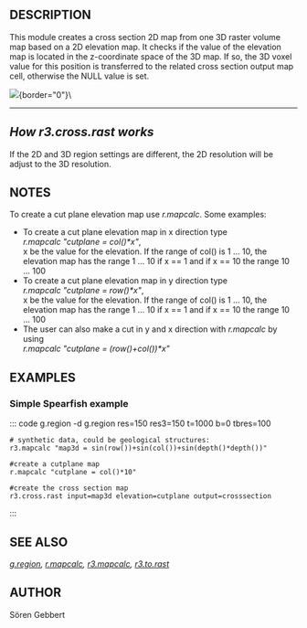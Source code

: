 ## DESCRIPTION

This module creates a cross section 2D map from one 3D raster volume map
based on a 2D elevation map. It checks if the value of the elevation map
is located in the z-coordinate space of the 3D map. If so, the 3D voxel
value for this position is transferred to the related cross section
output map cell, otherwise the NULL value is set.

![](r3.cross.rast.png){border="0"}\

  ---------------------------
  *How r3.cross.rast works*
  ---------------------------

If the 2D and 3D region settings are different, the 2D resolution will
be adjust to the 3D resolution.

## NOTES

To create a cut plane elevation map use *r.mapcalc*. Some examples:

-   To create a cut plane elevation map in x direction type\
    *r.mapcalc \"cutplane = col()\*x\"*,\
    x be the value for the elevation. If the range of col() is 1 \...
    10, the elevation map has the range 1 \... 10 if x == 1 and if x ==
    10 the range 10 \... 100
-   To create a cut plane elevation map in y direction type\
    *r.mapcalc \"cutplane = row()\*x\"*,\
    x be the value for the elevation. If the range of col() is 1 \...
    10, the elevation map has the range 1 \... 10 if x == 1 and if x ==
    10 the range 10 \... 100
-   The user can also make a cut in y and x direction with *r.mapcalc*
    by using\
    *r.mapcalc \"cutplane = (row()+col())\*x\"*

## EXAMPLES

### Simple Spearfish example

::: code
    g.region -d
    g.region res=150 res3=150 t=1000 b=0 tbres=100

    # synthetic data, could be geological structures:
    r3.mapcalc "map3d = sin(row())+sin(col())+sin(depth()*depth())"

    #create a cutplane map
    r.mapcalc "cutplane = col()*10"

    #create the cross section map
    r3.cross.rast input=map3d elevation=cutplane output=crosssection
:::

## SEE ALSO

*[g.region](g.region.html), [r.mapcalc](r.mapcalc.html),
[r3.mapcalc](r3.mapcalc.html), [r3.to.rast](r3.to.rast.html)*

## AUTHOR

Sören Gebbert
